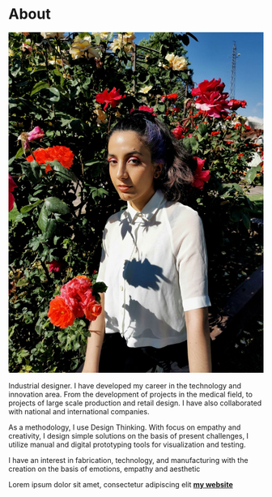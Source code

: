 # About

![](../images/cerca_.jpg)

Industrial designer. I have developed my career in the technology and innovation area. From the development of projects in the medical field, to projects of large scale production and retail design. I have also collaborated with national and international companies.

As a methodology, I use Design Thinking. With focus on empathy and creativity, I design simple solutions on the basis of present challenges, I utilize manual and digital prototyping tools for visualization and testing.

I have an interest in fabrication, technology, and manufacturing with the creation on the basis of emotions, empathy and aesthetic

Lorem ipsum dolor sit amet, consectetur adipiscing elit **[my website](https://community.emergentfutures.io/courses/5566525/content)**
